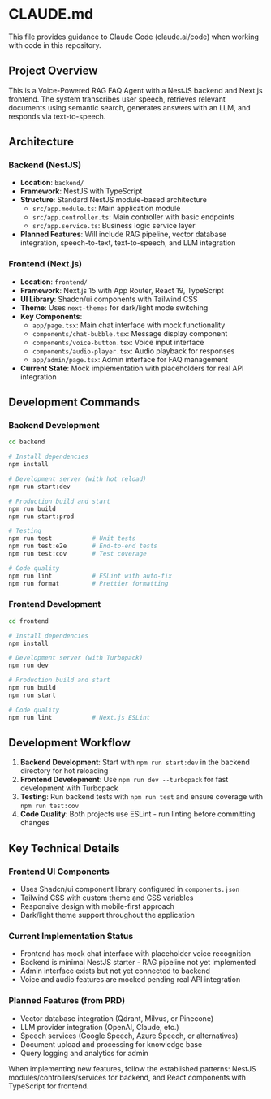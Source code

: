 # CLAUDE.md

This file provides guidance to Claude Code (claude.ai/code) when working with code in this repository.

## Project Overview

This is a Voice-Powered RAG FAQ Agent with a NestJS backend and Next.js frontend. The system transcribes user speech, retrieves relevant documents using semantic search, generates answers with an LLM, and responds via text-to-speech.

## Architecture

### Backend (NestJS)
- **Location**: `backend/`
- **Framework**: NestJS with TypeScript
- **Structure**: Standard NestJS module-based architecture
  - `src/app.module.ts`: Main application module
  - `src/app.controller.ts`: Main controller with basic endpoints
  - `src/app.service.ts`: Business logic service layer
- **Planned Features**: Will include RAG pipeline, vector database integration, speech-to-text, text-to-speech, and LLM integration

### Frontend (Next.js)
- **Location**: `frontend/`
- **Framework**: Next.js 15 with App Router, React 19, TypeScript
- **UI Library**: Shadcn/ui components with Tailwind CSS
- **Theme**: Uses `next-themes` for dark/light mode switching
- **Key Components**:
  - `app/page.tsx`: Main chat interface with mock functionality
  - `components/chat-bubble.tsx`: Message display component
  - `components/voice-button.tsx`: Voice input interface
  - `components/audio-player.tsx`: Audio playback for responses
  - `app/admin/page.tsx`: Admin interface for FAQ management
- **Current State**: Mock implementation with placeholders for real API integration

## Development Commands

### Backend Development
```bash
cd backend

# Install dependencies
npm install

# Development server (with hot reload)
npm run start:dev

# Production build and start
npm run build
npm run start:prod

# Testing
npm run test           # Unit tests
npm run test:e2e       # End-to-end tests
npm run test:cov       # Test coverage

# Code quality
npm run lint           # ESLint with auto-fix
npm run format         # Prettier formatting
```

### Frontend Development
```bash
cd frontend

# Install dependencies  
npm install

# Development server (with Turbopack)
npm run dev

# Production build and start
npm run build
npm run start

# Code quality
npm run lint           # Next.js ESLint
```

## Development Workflow

1. **Backend Development**: Start with `npm run start:dev` in the backend directory for hot reloading
2. **Frontend Development**: Use `npm run dev --turbopack` for fast development with Turbopack
3. **Testing**: Run backend tests with `npm run test` and ensure coverage with `npm run test:cov`
4. **Code Quality**: Both projects use ESLint - run linting before committing changes

## Key Technical Details

### Frontend UI Components
- Uses Shadcn/ui component library configured in `components.json`
- Tailwind CSS with custom theme and CSS variables
- Responsive design with mobile-first approach
- Dark/light theme support throughout the application

### Current Implementation Status
- Frontend has mock chat interface with placeholder voice recognition
- Backend is minimal NestJS starter - RAG pipeline not yet implemented
- Admin interface exists but not yet connected to backend
- Voice and audio features are mocked pending real API integration

### Planned Features (from PRD)
- Vector database integration (Qdrant, Milvus, or Pinecone)
- LLM provider integration (OpenAI, Claude, etc.)
- Speech services (Google Speech, Azure Speech, or alternatives)  
- Document upload and processing for knowledge base
- Query logging and analytics for admin

When implementing new features, follow the established patterns: NestJS modules/controllers/services for backend, and React components with TypeScript for frontend.